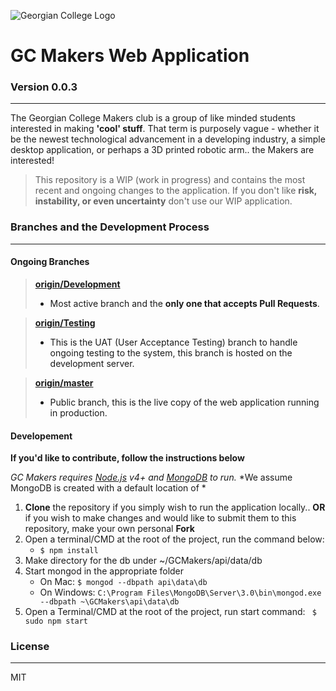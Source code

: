 ![Georgian College Logo](http://cdn.agilitycms.com/dine-on-campus/Georgian/HomeTheme/Logo2014.jpg "Georgian College")
# GC Makers Web Application

### Version 0.0.3
------------------------------------------------------------------------
The Georgian College Makers club is a group of like minded students interested in making **'cool' stuff**. That term is purposely vague - whether it be the newest technological advancement in a developing industry, a simple desktop application, or perhaps a 3D printed robotic arm.. the Makers are interested!
> This repository is a WIP (work in progress) and contains the most recent and ongoing changes to the application. If you don't like **risk, instability, or even uncertainty** don't use our WIP application.



### Branches and the Development Process
------
#### Ongoing Branches

  ><a href="https://github.com/Cellery72/GCMakers/tree/Development">**origin/Development**<a/>
  >- Most active branch and the **only one that accepts Pull Requests**.

  ><a href="https://github.com/Cellery72/GCMakers/tree/Testing">**origin/Testing**<a/>
  >- This is the UAT (User Acceptance Testing) branch to handle ongoing testing to the system, this branch is hosted on the development server.

  ><a href="https://github.com/Cellery72/GCMakers/tree/master">**origin/master**<a/>
  >- Public branch, this is the live copy of the web application running in production.


#### Developement


**If you'd like to contribute, follow the instructions below**

*GC Makers requires [Node.js](https://nodejs.org/) v4+ and [MongoDB](https://www.mongodb.com/) to run.*
*We assume MongoDB is created with a default location of *


1. **Clone** the repository if you simply wish to run the application locally.. **OR** if you wish to make changes and would like to submit them to this repository, make your own personal **Fork**
2. Open a terminal/CMD at the root of the project, run the command below:
   - `` $ npm install ``
3. Make directory for the db under ~/GCMakers/api/data/db
4. Start mongod in the appropriate folder
   - On Mac: ``$ mongod --dbpath api\data\db``
   - On Windows: ``C:\Program Files\MongoDB\Server\3.0\bin\mongod.exe --dbpath ~\GCMakers\api\data\db``
5. Open a Terminal/CMD at the root of the project, run start command:
`` $ sudo npm start``


### License
----

MIT
